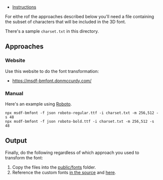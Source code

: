 * [Instructions](https://pmndrs.github.io/uikit/docs/tutorials/custom-fonts)

For eithe rof the approaches described below you'll need a file containing the
subset of characters that will be included in the 3D font.

There's a sample `charset.txt` in this directory.

## Approaches

### Website

Use this website to do the font transformation:

* https://msdf-bmfont.donmccurdy.com/

### Manual

Here's an example using [Roboto](https://fonts.google.com/specimen/Roboto).

```shell
npx msdf-bmfont -f json roboto-regular.ttf -i charset.txt -m 256,512 -s 48
npx msdf-bmfont -f json roboto-bold.ttf -i charset.txt -m 256,512 -s 48
```

## Output

Finally, do the following regardless of which approach you used to transform the
font:

1. Copy the files into the [public/fonts](/public/fonts/) folder.
1. Reference the custom fonts
  [in the source](src/components/story/published/PublishedStory.tsx) and
  [here](src/components/story/published/fiction/Fiction.tsx).
